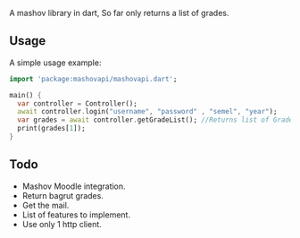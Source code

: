 A mashov library in dart, So far only returns a list of grades.

## Usage

A simple usage example:

```dart
import 'package:mashovapi/mashovapi.dart';

main() {
  var controller = Controller();
  await controller.login("username", "password" , "semel", "year");
  var grades = await controller.getGradeList(); //Returns list of Grades
  print(grades[1]);
}
```
 ## Todo 
 * Mashov Moodle integration.
 * Return bagrut grades.
 * Get the mail.
 * List of features to implement.
 * Use only 1 http client.
